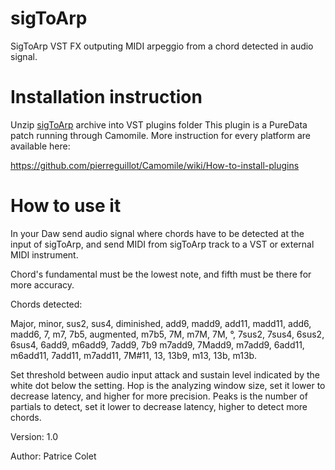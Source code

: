 # sigToArp
SigToArp VST FX outputing MIDI arpeggio from a chord detected in audio signal.


# Installation instruction 

Unzip [sigToArp](https://github.com/patricecolet/sigToArp/raw/main/sigToArp.zip) archive into VST plugins folder
This plugin is a PureData patch running through Camomile. 
More instruction for every platform are available here:

https://github.com/pierreguillot/Camomile/wiki/How-to-install-plugins

# How to use it

In your Daw send audio signal where chords have to be detected at the input of sigToArp,
and send MIDI from sigToArp track to a VST or external MIDI instrument.


Chord's fundamental must be the lowest note, and fifth must be there for more accuracy.

Chords detected:

Major, minor, sus2, sus4, diminished, add9, madd9, add11, madd11, add6, madd6, 7, m7, 7b5, augmented,
m7b5, 7M, m7M, 7M, °, 7sus2, 7sus4, 6sus2, 6sus4, 6add9, m6add9, 7add9, 7b9 m7add9, 7Madd9, m7add9,
6add11, m6add11, 7add11, m7add11, 7M#11, 13, 13b9, m13, 13b, m13b.

Set threshold between audio input attack and sustain level indicated by the white dot below the setting.
Hop is the analyzing window size, set it lower to decrease latency, and higher for more precision.
Peaks is the number of partials to detect, set it lower to decrease latency, higher to detect more chords.

Version: 1.0

Author: Patrice Colet
